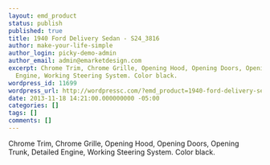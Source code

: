 ```yaml
---
layout: emd_product
status: publish
published: true
title: 1940 Ford Delivery Sedan - S24_3816
author: make-your-life-simple
author_login: picky-demo-admin
author_email: admin@emarketdesign.com
excerpt: Chrome Trim, Chrome Grille, Opening Hood, Opening Doors, Opening Trunk, Detailed
  Engine, Working Steering System. Color black.
wordpress_id: 11699
wordpress_url: http://wordpressc.com/?emd_product=1940-ford-delivery-sedan
date: 2013-11-18 14:21:00.000000000 -05:00
categories: []
tags: []
comments: []
---
```

Chrome Trim, Chrome Grille, Opening Hood, Opening Doors, Opening Trunk, Detailed Engine, Working Steering System. Color black.
